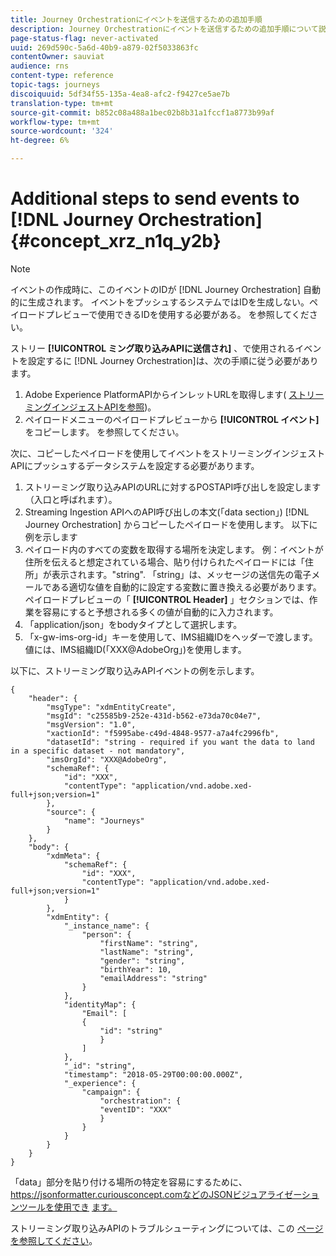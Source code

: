 ```yaml
---
title: Journey Orchestrationにイベントを送信するための追加手順
description: Journey Orchestrationにイベントを送信するための追加手順について説明します
page-status-flag: never-activated
uuid: 269d590c-5a6d-40b9-a879-02f5033863fc
contentOwner: sauviat
audience: rns
content-type: reference
topic-tags: journeys
discoiquuid: 5df34f55-135a-4ea8-afc2-f9427ce5ae7b
translation-type: tm+mt
source-git-commit: b852c08a488a1bec02b8b31a1fccf1a8773b99af
workflow-type: tm+mt
source-wordcount: '324'
ht-degree: 6%

---
```




# Additional steps to send events to [!DNL Journey Orchestration] {#concept_xrz_n1q_y2b}

>[!NOTE]
>
>イベントの作成時に、このイベントのIDが [!DNL Journey Orchestration] 自動的に生成されます。 イベントをプッシュするシステムではIDを生成しない。ペイロードプレビューで使用できるIDを使用する必要がある。 [](../event/previewing-the-payload.md) を参照してください。

ストリー **[!UICONTROL ミング取り込みAPIに送信され]** 、で使用されるイベントを設定するに [!DNL Journey Orchestration]は、次の手順に従う必要があります。

1. Adobe Experience PlatformAPIからインレットURLを取得します( [ストリーミングインジェストAPIを参照](https://docs.adobe.com/content/help/ja-JP/experience-platform/ingestion/streaming/overview.html))。
1. ペイロードメニューのペイロードプレビューから **[!UICONTROL イベント]** をコピーします。 [](../event/defining-the-payload-fields.md) を参照してください。

次に、コピーしたペイロードを使用してイベントをストリーミングインジェストAPIにプッシュするデータシステムを設定する必要があります。

1. ストリーミング取り込みAPIのURLに対するPOSTAPI呼び出しを設定します（入口と呼ばれます）。
1. Streaming Ingestion APIへのAPI呼び出しの本文(「data section」) [!DNL Journey Orchestration] からコピーしたペイロードを使用します。 以下に例を示します
1. ペイロード内のすべての変数を取得する場所を決定します。 例：イベントが住所を伝えると想定されている場合、貼り付けられたペイロードには「住所」が表示されます。&quot;string&quot;. 「string」は、メッセージの送信先の電子メールである適切な値を自動的に設定する変数に置き換える必要があります。 ペイロードプレビューの「 **[!UICONTROL Header]** 」セクションでは、作業を容易にすると予想される多くの値が自動的に入力されます。
1. 「application/json」をbodyタイプとして選択します。
1. 「x-gw-ims-org-id」キーを使用して、IMS組織IDをヘッダーで渡します。 値には、IMS組織ID(「XXX@AdobeOrg」)を使用します。

以下に、ストリーミング取り込みAPIイベントの例を示します。

```
{
    "header": {
        "msgType": "xdmEntityCreate",
        "msgId": "c25585b9-252e-431d-b562-e73da70c04e7",
        "msgVersion": "1.0",
        "xactionId": "f5995abe-c49d-4848-9577-a7a4fc2996fb",
        "datasetId": "string - required if you want the data to land in a specific dataset - not mandatory",
        "imsOrgId": "XXX@AdobeOrg",
        "schemaRef": {
            "id": "XXX",
            "contentType": "application/vnd.adobe.xed-full+json;version=1"
        },
        "source": {
            "name": "Journeys"
        }
    },
    "body": {
        "xdmMeta": {
            "schemaRef": {
                "id": "XXX",
                "contentType": "application/vnd.adobe.xed-full+json;version=1"
            }
        },
        "xdmEntity": {
            "_instance_name": {
                "person": {
                    "firstName": "string",
                    "lastName": "string",
                    "gender": "string",
                    "birthYear": 10,
                    "emailAddress": "string"
                }
            },
            "identityMap": {
                "Email": [
                {
                    "id": "string"
                    }
                ]
            },
            "_id": "string",
            "timestamp": "2018-05-29T00:00:00.000Z",
            "_experience": {
                "campaign": {
                    "orchestration": {
                    "eventID": "XXX"
                    }
                }
            }
        }
    }
}
```

「data」部分を貼り付ける場所の特定を容易にするために、https://jsonformatter.curiousconcept.comなどのJSONビジュアライゼーションツールを使用でき [ます。](https://jsonformatter.curiousconcept.com)

ストリーミング取り込みAPIのトラブルシューティングについては、この [ページを参照してください](https://docs.adobe.com/content/help/ja-JP/experience-platform/ingestion/streaming/troubleshooting.translate.html)。
